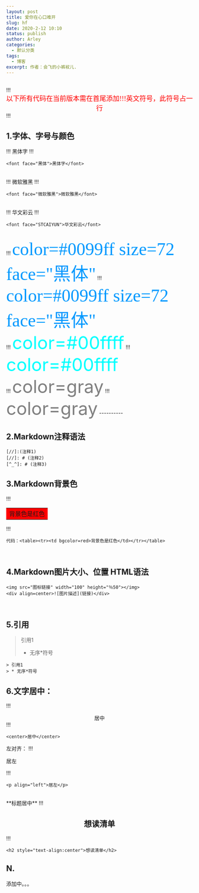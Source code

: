 ```yaml
---
layout: post
title: 爱你在心口难开
slug: hf
date: 2020-2-12 10:10
status: publish
author: Arley
categories: 
  - 默认分类
tags: 
  - 博客
excerpt: 作者：会飞的小裤衩儿.
---
```


<br>
!!!
    <center><font color=red font face="黑体" size=4>以下所有代码在当前版本需在首尾添加!!!英文符号，此符号占一行</font></center>
!!!


<!--more-->


1.字体、字号与颜色
----------

!!!
    <font face="黑体">黑体字</font>
!!!

    <font face="黑体">黑体字</font>

<br>
!!!
    <font face="微软雅黑">微软雅黑</font>
!!!

    <font face="微软雅黑">微软雅黑</font>

<br>
!!!
    <font face="STCAIYUN">华文彩云</font>
!!!

    <font face="STCAIYUN">华文彩云</font>

<br>
!!!
    <font color=#0099ff size=7 face="黑体">color=#0099ff size=72 face="黑体"</font>
!!!
    <font color=#0099ff size=7 face="黑体">color=#0099ff size=72 face="黑体"</font>
<br>
!!!
    <font color=#00ffff size=72>color=#00ffff</font>
!!!
    <font color=#00ffff size=72>color=#00ffff</font>
<br>
!!!
    <font color=gray size=72>color=gray</font>
!!!
    <font color=gray size=72>color=gray</font>
----------

2.Markdown注释语法
--------------

    [//]:(注释1)
    [//]: # (注释2)
    [^_^]: # (注释3)

3.Markdown背景色
-------------
!!!
<table><tr><td bgcolor=red>背景色是红色</td></tr></table>
!!!

    代码：<table><tr><td bgcolor=red>背景色是红色</td></tr></table>

<br>

4.Markdown图片大小、位置 HTML语法
---------------------

    <img src="图标链接" width="100" height="％50"></img>
    <div align=center>![图片描述](链接)</div>
<br>

5.引用
----
> 引用1
> * 无序*符号

    > 引用1
    > * 无序*符号

6.文字居中：
-------

!!!
<center>居中</center>
!!!

    <center>居中</center>

左对齐：
!!!
<p align="left">居左</p>
!!!

    <p align="left">居左</p>
<br>
**标题居中**
!!!
<h2 style="text-align:center">想读清单</h2>
!!!

    <h2 style="text-align:center">想读清单</h2>

N.
--
添加中。。。

